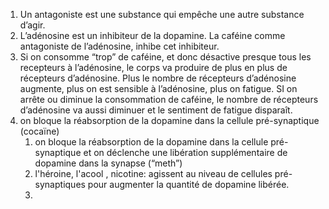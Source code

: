  1. Un antagoniste est une substance qui empêche une autre substance d’agir. 
2. L’adénosine est un inhibiteur de la dopamine. La caféine comme antagoniste de l’adénosine, inhibe cet inhibiteur. 
3. Si on consomme “trop” de caféine, et donc désactive presque tous les recepteurs à l’adénosine, le corps va produire de plus en plus de récepteurs d’adénosine. Plus le nombre de récepteurs d’adénosine augmente, plus on est sensible à l’adénosine, plus on fatigue. SI on arrête ou diminue la consommation de caféine, le nombre de récepteurs d’adénosine va aussi diminuer et le sentiment de fatigue disparaît.
4. on bloque la réabsorption de la dopamine dans la cellule pré-synaptique (cocaïne)
	1. on bloque la réabsorption de la dopamine dans la cellule pré-synaptique et on déclenche une libération supplémentaire de dopamine dans la synapse (“meth”)
	2. l'héroine, l'acool , nicotine: agissent au niveau de cellules pré-synaptiques pour augmenter la quantité de dopamine libérée.
	3. 